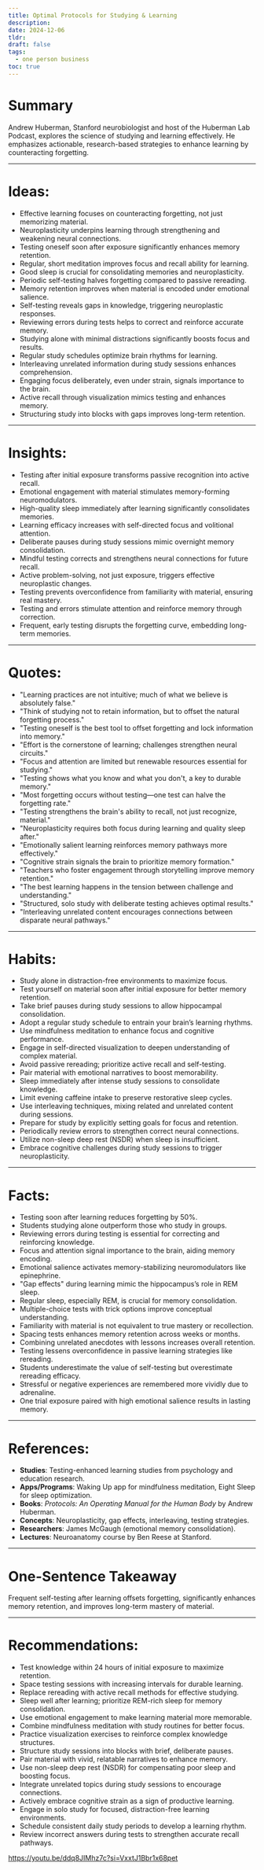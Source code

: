 ```yaml
---
title: Optimal Protocols for Studying & Learning
description: 
date: 2024-12-06
tldr: 
draft: false
tags:
  - one person business
toc: true
---
```

# Summary

Andrew Huberman, Stanford neurobiologist and host of the Huberman Lab Podcast, explores the science of studying and learning effectively. He emphasizes actionable, research-based strategies to enhance learning by counteracting forgetting.

---

# Ideas:

- Effective learning focuses on counteracting forgetting, not just memorizing material.
- Neuroplasticity underpins learning through strengthening and weakening neural connections.
- Testing oneself soon after exposure significantly enhances memory retention.
- Regular, short meditation improves focus and recall ability for learning.
- Good sleep is crucial for consolidating memories and neuroplasticity.
- Periodic self-testing halves forgetting compared to passive rereading.
- Memory retention improves when material is encoded under emotional salience.
- Self-testing reveals gaps in knowledge, triggering neuroplastic responses.
- Reviewing errors during tests helps to correct and reinforce accurate memory.
- Studying alone with minimal distractions significantly boosts focus and results.
- Regular study schedules optimize brain rhythms for learning.
- Interleaving unrelated information during study sessions enhances comprehension.
- Engaging focus deliberately, even under strain, signals importance to the brain.
- Active recall through visualization mimics testing and enhances memory.
- Structuring study into blocks with gaps improves long-term retention.

---

# Insights:

- Testing after initial exposure transforms passive recognition into active recall.
- Emotional engagement with material stimulates memory-forming neuromodulators.
- High-quality sleep immediately after learning significantly consolidates memories.
- Learning efficacy increases with self-directed focus and volitional attention.
- Deliberate pauses during study sessions mimic overnight memory consolidation.
- Mindful testing corrects and strengthens neural connections for future recall.
- Active problem-solving, not just exposure, triggers effective neuroplastic changes.
- Testing prevents overconfidence from familiarity with material, ensuring real mastery.
- Testing and errors stimulate attention and reinforce memory through correction.
- Frequent, early testing disrupts the forgetting curve, embedding long-term memories.

---

# Quotes:

- "Learning practices are not intuitive; much of what we believe is absolutely false."
- "Think of studying not to retain information, but to offset the natural forgetting process."
- "Testing oneself is the best tool to offset forgetting and lock information into memory."
- "Effort is the cornerstone of learning; challenges strengthen neural circuits."
- "Focus and attention are limited but renewable resources essential for studying."
- "Testing shows what you know and what you don't, a key to durable memory."
- "Most forgetting occurs without testing—one test can halve the forgetting rate."
- "Testing strengthens the brain's ability to recall, not just recognize, material."
- "Neuroplasticity requires both focus during learning and quality sleep after."
- "Emotionally salient learning reinforces memory pathways more effectively."
- "Cognitive strain signals the brain to prioritize memory formation."
- "Teachers who foster engagement through storytelling improve memory retention."
- "The best learning happens in the tension between challenge and understanding."
- "Structured, solo study with deliberate testing achieves optimal results."
- "Interleaving unrelated content encourages connections between disparate neural pathways."

---

# Habits:

- Study alone in distraction-free environments to maximize focus.
- Test yourself on material soon after initial exposure for better memory retention.
- Take brief pauses during study sessions to allow hippocampal consolidation.
- Adopt a regular study schedule to entrain your brain’s learning rhythms.
- Use mindfulness meditation to enhance focus and cognitive performance.
- Engage in self-directed visualization to deepen understanding of complex material.
- Avoid passive rereading; prioritize active recall and self-testing.
- Pair material with emotional narratives to boost memorability.
- Sleep immediately after intense study sessions to consolidate knowledge.
- Limit evening caffeine intake to preserve restorative sleep cycles.
- Use interleaving techniques, mixing related and unrelated content during sessions.
- Prepare for study by explicitly setting goals for focus and retention.
- Periodically review errors to strengthen correct neural connections.
- Utilize non-sleep deep rest (NSDR) when sleep is insufficient.
- Embrace cognitive challenges during study sessions to trigger neuroplasticity.

---

# Facts:

- Testing soon after learning reduces forgetting by 50%.
- Students studying alone outperform those who study in groups.
- Reviewing errors during testing is essential for correcting and reinforcing knowledge.
- Focus and attention signal importance to the brain, aiding memory encoding.
- Emotional salience activates memory-stabilizing neuromodulators like epinephrine.
- "Gap effects" during learning mimic the hippocampus’s role in REM sleep.
- Regular sleep, especially REM, is crucial for memory consolidation.
- Multiple-choice tests with trick options improve conceptual understanding.
- Familiarity with material is not equivalent to true mastery or recollection.
- Spacing tests enhances memory retention across weeks or months.
- Combining unrelated anecdotes with lessons increases overall retention.
- Testing lessens overconfidence in passive learning strategies like rereading.
- Students underestimate the value of self-testing but overestimate rereading efficacy.
- Stressful or negative experiences are remembered more vividly due to adrenaline.
- One trial exposure paired with high emotional salience results in lasting memory.

---

# References:

- **Studies**: Testing-enhanced learning studies from psychology and education research.
- **Apps/Programs**: Waking Up app for mindfulness meditation, Eight Sleep for sleep optimization.
- **Books**: _Protocols: An Operating Manual for the Human Body_ by Andrew Huberman.
- **Concepts**: Neuroplasticity, gap effects, interleaving, testing strategies.
- **Researchers**: James McGaugh (emotional memory consolidation).
- **Lectures**: Neuroanatomy course by Ben Reese at Stanford.

---

# One-Sentence Takeaway

Frequent self-testing after learning offsets forgetting, significantly enhances memory retention, and improves long-term mastery of material.

---

# Recommendations:

- Test knowledge within 24 hours of initial exposure to maximize retention.
- Space testing sessions with increasing intervals for durable learning.
- Replace rereading with active recall methods for effective studying.
- Sleep well after learning; prioritize REM-rich sleep for memory consolidation.
- Use emotional engagement to make learning material more memorable.
- Combine mindfulness meditation with study routines for better focus.
- Practice visualization exercises to reinforce complex knowledge structures.
- Structure study sessions into blocks with brief, deliberate pauses.
- Pair material with vivid, relatable narratives to enhance memory.
- Use non-sleep deep rest (NSDR) for compensating poor sleep and boosting focus.
- Integrate unrelated topics during study sessions to encourage connections.
- Actively embrace cognitive strain as a sign of productive learning.
- Engage in solo study for focused, distraction-free learning environments.
- Schedule consistent daily study periods to develop a learning rhythm.
- Review incorrect answers during tests to strengthen accurate recall pathways.

https://youtu.be/ddq8JIMhz7c?si=VxxtJ1Bbr1x68pet